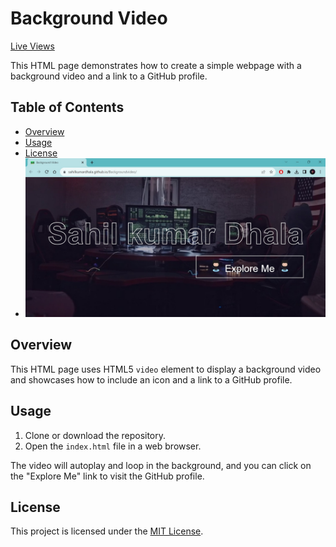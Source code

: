 # Background Video

[Live Views](https://sahilkumardhala.github.io/Backgroundvideo/)

This HTML page demonstrates how to create a simple webpage with a background video and a link to a GitHub profile.

## Table of Contents
- [Overview](#overview)
- [Usage](#usage)
- [License](#license)
- ![screenshot](https://github.com/sahilkumardhala/Backgroundvideo/blob/main/Screenshot.jpg)

## Overview

This HTML page uses HTML5 `video` element to display a background video and showcases how to include an icon and a link to a GitHub profile.

## Usage

1. Clone or download the repository.
2. Open the `index.html` file in a web browser.

The video will autoplay and loop in the background, and you can click on the "Explore Me" link to visit the GitHub profile.

## License

This project is licensed under the [MIT License](LICENSE).

